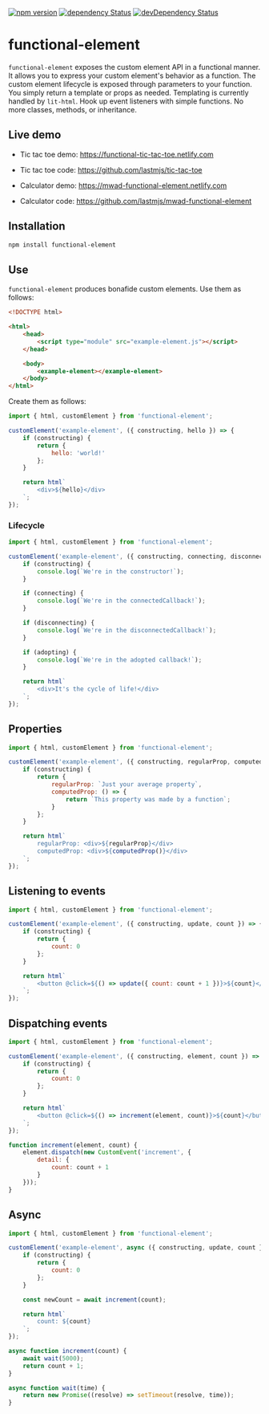[![npm version](https://img.shields.io/npm/v/functional-element.svg?style=flat)](https://www.npmjs.com/package/functional-element) [![dependency Status](https://david-dm.org/lastmjs/functional-element/status.svg)](https://david-dm.org/lastmjs/functional-element) [![devDependency Status](https://david-dm.org/lastmjs/functional-element/dev-status.svg)](https://david-dm.org/lastmjs/functional-element?type=dev)

# functional-element

`functional-element` exposes the custom element API in a functional manner. It allows you to express your custom element's behavior as a function. The custom element lifecycle is exposed through parameters to your function. You simply return a template or props as needed. Templating is currently handled by `lit-html`. Hook up event listeners with simple functions. No more classes, methods, or inheritance.

## Live demo

* Tic tac toe demo: https://functional-tic-tac-toe.netlify.com
* Tic tac toe code: https://github.com/lastmjs/tic-tac-toe

* Calculator demo: https://mwad-functional-element.netlify.com
* Calculator code: https://github.com/lastmjs/mwad-functional-element

## Installation

```bash
npm install functional-element
```

## Use

`functional-element` produces bonafide custom elements. Use them as follows:

```html
<!DOCTYPE html>

<html>
    <head>
        <script type="module" src="example-element.js"></script>
    </head>

    <body>
        <example-element></example-element>
    </body>
</html>
```

Create them as follows:

```javascript
import { html, customElement } from 'functional-element';

customElement('example-element', ({ constructing, hello }) => {
    if (constructing) {
        return {
            hello: 'world!'
        };
    }

    return html`
        <div>${hello}</div>
    `;
});
```

### Lifecycle

```javascript
import { html, customElement } from 'functional-element';

customElement('example-element', ({ constructing, connecting, disconnecting, adopting }) => {
    if (constructing) {
        console.log(`We're in the constructor!`);
    }

    if (connecting) {
        console.log(`We're in the connectedCallback!`);
    }

    if (disconnecting) {
        console.log(`We're in the disconnectedCallback!`);
    }

    if (adopting) {
        console.log(`We're in the adopted callback!`);
    }

    return html`
        <div>It's the cycle of life!</div>
    `;
});
```

## Properties

```javascript
import { html, customElement } from 'functional-element';

customElement('example-element', ({ constructing, regularProp, computedProp }) => {
    if (constructing) {
        return {
            regularProp: `Just your average property`,
            computedProp: () => {
                return `This property was made by a function`;
            }
        };
    }

    return html`
        regularProp: <div>${regularProp}</div>
        computedProp: <div>${computedProp()}</div>
    `;
});
```

## Listening to events

```javascript
import { html, customElement } from 'functional-element';

customElement('example-element', ({ constructing, update, count }) => {
    if (constructing) {
        return {
            count: 0
        };
    }

    return html`
        <button @click=${() => update({ count: count + 1 })}>${count}</button>
    `;
});
```

## Dispatching events

```javascript
import { html, customElement } from 'functional-element';

customElement('example-element', ({ constructing, element, count }) => {
    if (constructing) {
        return {
            count: 0
        };
    }

    return html`
        <button @click=${() => increment(element, count)}>${count}</button>
    `;
});

function increment(element, count) {
    element.dispatch(new CustomEvent('increment', {
        detail: {
            count: count + 1
        }
    }));
}
```
## Async

```javascript
import { html, customElement } from 'functional-element';

customElement('example-element', async ({ constructing, update, count }) => {
    if (constructing) {
        return {
            count: 0
        };
    }

    const newCount = await increment(count);

    return html`
        count: ${count}
    `;
});

async function increment(count) {
    await wait(5000);
    return count + 1;
}

async function wait(time) {
    return new Promise((resolve) => setTimeout(resolve, time));
}
```